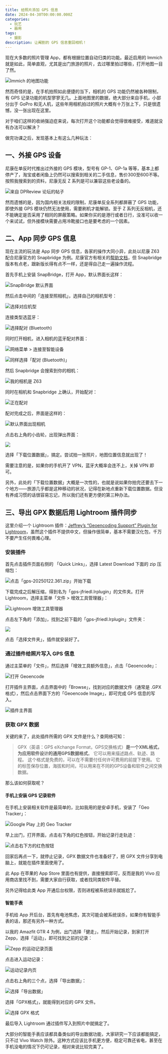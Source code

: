 ```yaml
---
title: 给照片添加 GPS 信息
date: 2024-04-30T00:00:00.000Z
categories:
  - 玩艺
  - 器用
tags:
  - 摄影
description: 让阉割的 GPS 信息重回相机！
---
```

现在大多数的照片管理 App，都有根据位置自动归类的功能。最近启用的 Immich 就是如此，简单直观，尤其是出门旅游的照片，去过哪里拍过哪些，打开地图一目了然。

![Immich 的地图功能](https://media.kaerozhi.com/2025/06/540ee075ba3d118ab6280d863367ac41.png)

然而奇怪的是，在手机拍照如此便捷的当下，相机的 GPS 功能仍然被各种限制，有 GPS 记录功能的机型寥寥无几。上面地图里的数据，绝大部分来自手机，小部分出于 GoPro 和无人机，这些年用相机拍过的照片大概有十万张上下，只是很遗憾，没一张出现在这里。

对于咱们这样的收纳强迫症来说，每次打开这个功能都会觉得很难接受，难道就没有办法可以解决？

做完功课之后，发现基本上有这么几种玩法：

## 一、外接 GPS 设备

尼康在单反时代推出过外接的 GPS 模块，型号有 GP-1、GP-1a 等等，基本上都停产了，淘宝或者闲鱼上仍然可以搜索到相关的二手信息，售价300至600不等。按照我搜索到的资料，尼康无反 Z 系列是可以兼容这些老设备的。

![来自 DPReview 论坛的[帖子](https://www.dpreview.com/forums/thread/4552793)](https://media.kaerozhi.com/2025/06/7de48698771e197953aea4f2b43106ae.png)


然而遗憾的是，因为国内相关法规的限制，尼康单反全系列都屏蔽了 GPS 功能，即使外接 GPS 模块仍然无法使用，需要刷机才能解锁。至于 Z 系列无反相机，还不能确定是否采用了相同的屏蔽策略。如果你买的是港行或者日行，没准可以收一个来试试，但外接模块需要占用冷靴接口也是要考虑的一个因素。

## 二、App 同步 GPS 信息

现在主流的玩法是 App 同步 GPS 信息，各家的操作大同小异，此处以尼康 Z63 配合尼康官方的 Snapbridge 为例。尼康官方有相关的[帮助文档](https://nikonimglib.com/snbr/onlinehelp/cn/bluetooth_pairing_4.html)，但 Snapbridge 版本有点老，跟新版长得有点不一样，还是得自己走一遍操作流程。

首先手机上安装 SnapBridge，打开 App，默认界面长这样：

![SnapBridge 默认界面](https://media.kaerozhi.com/2025/06/947e59e572f6e2ab1916b3588d54d37a.png)

然后点击中间的「连接至照相机」，选择自己的相机型号：

![选择对应机型](https://media.kaerozhi.com/2025/06/daf53c76e92d1c67b271162475b3251d.png)

连接类型选蓝牙：

![选择配对 (Bluetooth)](https://media.kaerozhi.com/2025/06/682642a2a6d09fb6e2daad8d6571cde4.png)

同时打开相机，进入相机的蓝牙配对界面：

![网络菜单 > 连接至智能设备](https://media.kaerozhi.com/2025/06/592658003e7d765fe021914ba94bb898.png)

![同样选择「配对 (Bluetooth)」](https://media.kaerozhi.com/2025/06/5306733da275bc41a3a44dd5875c9978.jpeg)

然后 Snapbridge 会搜索到你的相机：

![我的相机是 Z63](https://media.kaerozhi.com/2025/06/bd2d246f2048b82cca736e5852c3cdff.png)

同时在相机和 Snapbridge 上确认，开始配对：

![正在配对](https://media.kaerozhi.com/2025/06/5755948eb29bed28aad014f78925a77e.png)

配对完成之后，界面是这样的：

![默认界面出现相机](https://media.kaerozhi.com/2025/06/5755948eb29bed28aad014f78925a77e.png)

点击右上角的小齿轮，出现弹出界面：

![](https://media.kaerozhi.com/2025/06/c40c916f52b2e838aaffd9815b87c323.png)

选择「下载位置数据」，搞定。尝试拍一张照片，地图位置信息就出现了！

需要注意的是，如果你的手机开了 VPN，蓝牙大概率会连不上，关掉 VPN 即可。

另外，此处的「下载位置数据」大概是一次性的，也就是说如果你拍完还要去下一个地方——旅游几乎都是这种移动的状况，记得在新地点重新下载位置数据。但没有养成习惯的话很容易忘记，所以我们还有更方便的第三种办法。

## 三、导出 GPX 数据后用 Lightroom 插件同步

这里介绍一个 Lightroom 插件：[Jeffrey’s “Geoencoding Support” Plugin for Lightroom](https://regex.info/blog/lightroom-goodies/gps)，虽然这个插件不提供中文，但操作很简单，基本不需要汉化包，千万不要产生任何畏难心理。

### 安装插件

首先点击插件页面右侧的 「Quick Links」，选择 Latest Download 下面的 zip 压缩包：

![点击「gps-20250122.361.zip」开始下载](https://media.kaerozhi.com/2025/06/c28b39cd324ec35c207d20b0048c08b4.png)

下载完成之后解压缩，得到名为「gps-jfriedl.lrplugin」的文件夹。打开 Lightroom，选择主菜单「文件 > 增效工具管理器」：

![Lightroom 增效工具管理器](https://media.kaerozhi.com/2025/06/15eea746d8b4b44817094ec485985456.png)

点击左下角的「添加」，找到之前下载的「gps-jfriedl.lrplugin」文件夹：

![](https://media.kaerozhi.com/2025/06/505ef095bca641f52fe2ce0bf25380b5.png)

点击「选择文件夹」，插件就安装好了。

### 通过插件给照片写入 GPS 信息

通过主菜单的「文件」，然后选择「增效工具额外信息」，点击「Geoencode」：

![打开 Geoencode](https://media.kaerozhi.com/2025/06/e178daef6696c85544da0f4a6cfbbaf9.png)

打开插件主界面，点击界面中的「Browse」，找到对应的数据文件（通常是 .GPX 格式），然后点击界面下方的「Geoencode Image」，即可完成 GPS 信息的写入。

![插件主界面](https://media.kaerozhi.com/2025/06/caaa6243ba3446842cee0d756876f1d3.png)

### 获取 GPX 数据

关键的来了，此处插件所需的 GPX 文件是什么？查网络可知：

> GPX（英语：GPS eXchange Format，GPS交换格式）**是一个XML格式，为应用软件设计的通用GPS数据格式**。 它可以用来描述路点、轨迹、路程。 这个格式是免费的，可以在不需要付任何许可费用的前提下使用。 它的标签保存位置，海拔和时间，可以用来在不同的GPS设备和软件之间交换数据。

那么该如何获取呢？

#### 手机上安装 GPS 记录软件

在手机上安装相关软件是最简单的，比如我用的是安卓手机，安装了「Geo Tracker」：

![Google Play 上的 Geo Tracker](https://media.kaerozhi.com/2025/06/d9d181dff16705f027a1b253091c1bc9.png)

早上出门，打开界面，点击右下角的红色按钮，开始记录行走轨迹：

![点击右下方的红色按钮](https://media.kaerozhi.com/2025/06/20416553b2025bf5a4485e93a02c360f.png)

回家后再点一下，就停止记录，GPX 数据文件也准备好了，把 GPX 文件分享到电脑上，就能在插件里面使用了。

此 App 在苹果的 App Store 里面也有提供，直接搜索即可，反而是我的 Vivo 应用商店里找不到，需要大家自行获取，或者找同类软件平替。

另外记得给此类 App 开通后台权限，否则进程被系统误杀就尴尬了。

#### 智能手表

手机给 App 开后台，首先有电池焦虑，其次可能会被系统误杀，如果你有智能手表的话，那还有另外一种方式。

以我的 Amazfit GTR 4 为例，出门选择「健走」，然后开始记录，到家打开 Zepp，选择「运动」，即可找到之前的记录：

![Zepp 的运动记录页面](https://media.kaerozhi.com/2025/06/c4542c6991cd6dbddf619282588e2494.png)

点击进入运动记录：

![运动记录内页](https://media.kaerozhi.com/2025/06/e47e5c22966712205cf68ab9eb55defb.png)

点击右上角的三个点，选择「导出数据」：

![选择「导出数据」](https://media.kaerozhi.com/2025/06/dcc72d3740c180e9bfcc06fc0da0fde7.png)

选择「GPX格式」，就能得到对应的 GPX 文件。

![选择 GPX 格式](https://media.kaerozhi.com/2025/06/b1ea2e5c914ede17ba85397d92bbdf37.png)

最后导入 Lightroom 通过插件写入到照片中就搞定了。

大部分的智能手表应该都具备类似的导出数据功能，大家研究一下应该都能搞定，只不过 Vivo Watch 除外。这种方式应该比手机更方便，稳定可靠还省电，甚至在手机没电的情况下仍可记录，相对来说比较完美了。
